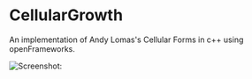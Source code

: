 # CellularGrowth
An implementation of Andy Lomas's Cellular Forms in c++ using openFrameworks.


![Screenshot:](https://github.com/sjenson/CellularGrowth/blob/master/resources/screenshot.png)
